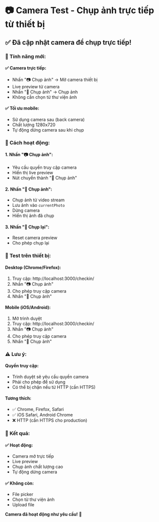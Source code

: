 # 📷 Camera Test - Chụp ảnh trực tiếp từ thiết bị

## ✅ **Đã cập nhật camera để chụp trực tiếp!**

### 🎯 **Tính năng mới:**

#### **✅ Camera trực tiếp:**
- Nhấn "📷 Chụp ảnh" → Mở camera thiết bị
- Live preview từ camera
- Nhấn "📸 Chụp ảnh" → Chụp ảnh
- Không cần chọn từ thư viện ảnh

#### **✅ Tối ưu mobile:**
- Sử dụng camera sau (back camera)
- Chất lượng 1280x720
- Tự động dừng camera sau khi chụp

### 🔧 **Cách hoạt động:**

#### **1. Nhấn "📷 Chụp ảnh":**
- Yêu cầu quyền truy cập camera
- Hiển thị live preview
- Nút chuyển thành "📸 Chụp ảnh"

#### **2. Nhấn "📸 Chụp ảnh":**
- Chụp ảnh từ video stream
- Lưu ảnh vào `currentPhoto`
- Dừng camera
- Hiển thị ảnh đã chụp

#### **3. Nhấn "🔄 Chụp lại":**
- Reset camera preview
- Cho phép chụp lại

### 📱 **Test trên thiết bị:**

#### **Desktop (Chrome/Firefox):**
1. Truy cập: http://localhost:3000/checkin/
2. Nhấn "📷 Chụp ảnh"
3. Cho phép truy cập camera
4. Nhấn "📸 Chụp ảnh"

#### **Mobile (iOS/Android):**
1. Mở trình duyệt
2. Truy cập: http://localhost:3000/checkin/
3. Nhấn "📷 Chụp ảnh"
4. Cho phép truy cập camera
5. Nhấn "📸 Chụp ảnh"

### ⚠️ **Lưu ý:**

#### **Quyền truy cập:**
- Trình duyệt sẽ yêu cầu quyền camera
- Phải cho phép để sử dụng
- Có thể bị chặn nếu từ HTTP (cần HTTPS)

#### **Tương thích:**
- ✅ Chrome, Firefox, Safari
- ✅ iOS Safari, Android Chrome
- ❌ HTTP (cần HTTPS cho production)

### 🚀 **Kết quả:**

#### **✅ Hoạt động:**
- Camera mở trực tiếp
- Live preview
- Chụp ảnh chất lượng cao
- Tự động dừng camera

#### **✅ Không còn:**
- File picker
- Chọn từ thư viện ảnh
- Upload file

**Camera đã hoạt động như yêu cầu!** 📸

